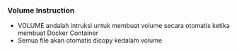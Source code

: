 ### Volume Instruction

- VOLUME andalah intruksi untuk membuat volume secara otomatis ketika membuat Docker Container
- Semua file akan otomatis dicopy kedalam volume
